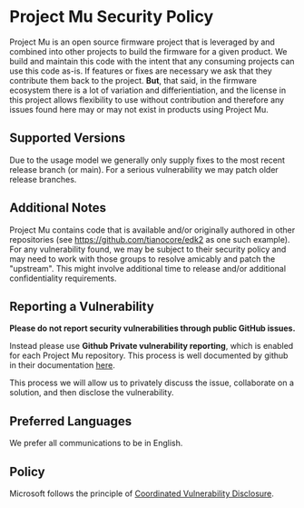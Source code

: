 # Project Mu Security Policy

Project Mu is an open source firmware project that is leveraged by and combined into
other projects to build the firmware for a given product.  We build and maintain this
code with the intent that any consuming projects can use this code as-is.  If features
or fixes are necessary we ask that they contribute them back to the project.  **But**, that
said, in the firmware ecosystem there is a lot of variation and differientiation, and
the license in this project allows flexibility to use without contribution and therefore
any issues found here may or may not exist in products using Project Mu.  

## Supported Versions

Due to the usage model we generally only supply fixes to the most recent release branch (or main).
For a serious vulnerability we may patch older release branches.

## Additional Notes

Project Mu contains code that is available and/or originally authored in other
repositories (see <https://github.com/tianocore/edk2> as one such example).  For any
vulnerability found, we may be subject to their security policy and may need to work
with those groups to resolve amicably and patch the "upstream".  This might involve 
additional time to release and/or additional confidentiality requirements.

## Reporting a Vulnerability

**Please do not report security vulnerabilities through public GitHub issues.**

Instead please use **Github Private vulnerability reporting**, which is enabled for each Project Mu
repository. This process is well documented by github in their documentation [here](https://docs.github.com/en/code-security/security-advisories/guidance-on-reporting-and-writing/privately-reporting-a-security-vulnerability#privately-reporting-a-security-vulnerability).

This process we will allow us to privately discuss the issue, collaborate on a solution, and then disclose the vulnerability.

## Preferred Languages

We prefer all communications to be in English.

## Policy

Microsoft follows the principle of [Coordinated Vulnerability Disclosure](https://www.microsoft.com/en-us/msrc/cvd).
